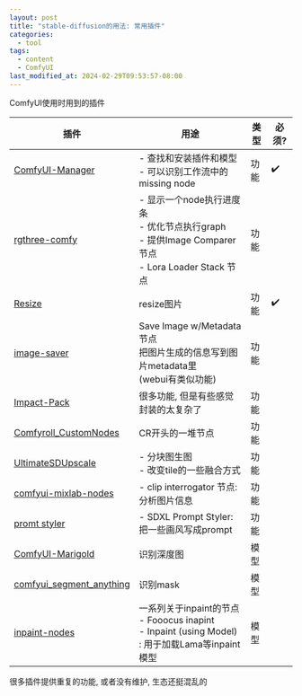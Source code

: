 ```yaml
---
layout: post
title: "stable-diffusion的用法: 常用插件"
categories:
  - tool
tags:
  - content
  - ComfyUI
last_modified_at: 2024-02-29T09:53:57-08:00
---
```



ComfyUI使用时用到的插件

| 插件 | 用途 | 类型 | 必须? |
| ---- | ---- | ---- | ---- |
| [ComfyUI-Manager](https://github.com/ltdrdata/ComfyUI-Manager) | - 查找和安装插件和模型<br>- 可以识别工作流中的missing node | 功能 | ✔️ |
| [rgthree-comfy](https://github.com/rgthree/rgthree-comfy) | - 显示一个node执行进度条<br>- 优化节点执行graph<br>- 提供Image Comparer节点<br>- Lora Loader Stack 节点 | 功能 |  |
| [Resize](https://github.com/palant/image-resize-comfyui) | resize图片 | 功能<br> | ✔️ |
| [image-saver](https://github.com/giriss/comfy-image-saver) | Save Image w/Metadata节点<br>把图片生成的信息写到图片metadata里<br>(webui有类似功能) | 功能 |  |
| [Impact-Pack](https://github.com/ltdrdata/ComfyUI-Impact-Pack) | 很多功能, 但是有些感觉封装的太复杂了 | 功能 |  |
| [Comfyroll_CustomNodes](https://github.com/Suzie1/ComfyUI_Comfyroll_CustomNodes) | CR开头的一堆节点 | 功能 |  |
| [UltimateSDUpscale](https://github.com/ssitu/ComfyUI_UltimateSDUpscale) | - 分块图生图<br>- 改变tile的一些融合方式 | 功能 |  |
| [comfyui-mixlab-nodes](https://github.com/shadowcz007/comfyui-mixlab-nodes?tab=readme-ov-file) | - clip interrogator 节点: 分析图片信息 | 功能<br> |  |
| [promt styler](https://github.com/twri/sdxl_prompt_styler) | - SDXL Prompt Styler: 把一些画风写成prompt | 功能 |  |
| [ComfyUI-Marigold](https://github.com/kijai/ComfyUI-Marigold) | 识别深度图 | 模型 |  |
| [comfyui_segment_anything](https://github.com/storyicon/comfyui_segment_anything) | 识别mask | 模型 |  |
| [inpaint-nodes](https://github.com/Acly/comfyui-inpaint-nodes) | 一系列关于inpaint的节点<br>- Fooocus inapint<br>- Inpaint (using Model) : 用于加载Lama等inpaint模型 | 模型 |  |


很多插件提供重复的功能, 或者没有维护, 生态还挺混乱的





